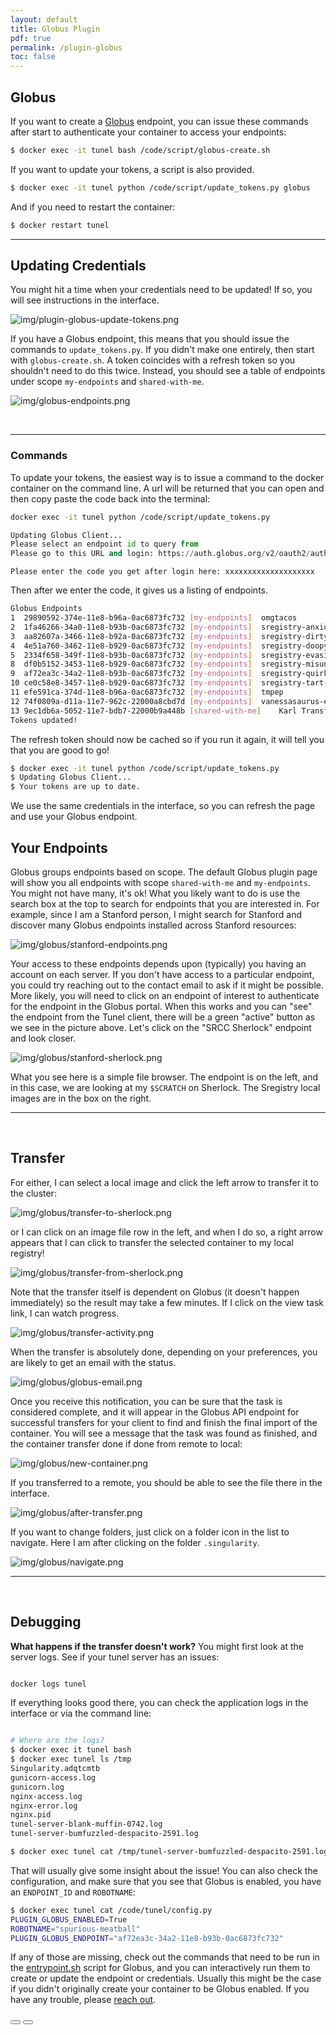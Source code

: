 ```yaml
---
layout: default
title: Globus Plugin
pdf: true
permalink: /plugin-globus
toc: false
---
```


## Globus
If you want to create a <a href="https://globus.org" target="_blank">Globus</a> 
endpoint, you can issue these commands after start to
authenticate your container to access your endpoints:

```bash
$ docker exec -it tunel bash /code/script/globus-create.sh
```

If you want to update your tokens, a script is also provided.

```bash
$ docker exec -it tunel python /code/script/update_tokens.py globus
```

And if you need to restart the container:

```bash
$ docker restart tunel
```

<hr>


## Updating Credentials
You might hit a time when your credentials need to be updated! If so, you will
see instructions in the interface.

![img/plugin-globus-update-tokens.png](img/globus/update-tokens.png)

If you have a Globus endpoint, this means that you should issue the commands 
to `update_tokens.py`. If you didn't make one entirely, then start
with `globus-create.sh`. A token coincides with a refresh token so 
you shouldn't need to do this twice. Instead, you should see 
a table of endpoints under scope `my-endpoints` and `shared-with-me`.

![img/globus-endpoints.png](img/globus/globus-endpoints.png)


<br>
<hr>

### Commands
To update your tokens, the easiest way is to issue a command to the docker
container on the command line. A url will be returned that you can open and then
copy paste the code back into the terminal:

```bash
docker exec -it tunel python /code/script/update_tokens.py
```
```python
Updating Globus Client...
Please select an endpoint id to query from
Please go to this URL and login: https://auth.globus.org/v2/oauth2/authorize?client_id=ae32247c-2c17-4c43-92b5-ba7fe9957dbb&redirect_uri=https%3A%2F%2Fauth.globus.org%2Fv2%2Fweb%2Fauth-code&scope=openid+profile+email+urn%3Aglobus%3Aauth%3Ascope%3Atransfer.api.globus.org%3Aall&state=_default&response_type=code&code_challenge=aPNLtTtI8G1AOGBJ7ffxJIT-7NpqGQU8bJvqVWyKTQ0&code_challenge_method=S256&access_type=offline
```
```
Please enter the code you get after login here: xxxxxxxxxxxxxxxxxxxx
```
Then after we enter the code, it gives us a listing of endpoints.

```bash
Globus Endpoints
1  29890592-374e-11e8-b96a-0ac6873fc732	[my-endpoints]	omgtacos
2  1fa46266-34a0-11e8-b93b-0ac6873fc732	[my-endpoints]	sregistry-anxious-nunchucks-2069
3  aa82607a-3466-11e8-b92a-0ac6873fc732	[my-endpoints]	sregistry-dirty-nalgas-8986
4  4e51a760-3462-11e8-b929-0ac6873fc732	[my-endpoints]	sregistry-doopy-underoos-8353
5  2334f658-349f-11e8-b93b-0ac6873fc732	[my-endpoints]	sregistry-evasive-buttface-3847
8  df0b5152-3453-11e8-b929-0ac6873fc732	[my-endpoints]	sregistry-misunderstood-lemur-3519
9  af72ea3c-34a2-11e8-b93b-0ac6873fc732	[my-endpoints]	sregistry-quirky-chair-8749
10 ce0c58e8-3457-11e8-b929-0ac6873fc732	[my-endpoints]	sregistry-tart-latke-6416
11 efe591ca-374d-11e8-b96a-0ac6873fc732	[my-endpoints]	tmpep
12 74f0809a-d11a-11e7-962c-22000a8cbd7d	[my-endpoints]	vanessasaurus-endpoint
13 9ec1db6a-5052-11e7-bdb7-22000b9a448b	[shared-with-me]	Karl Transfer
Tokens updated!

```

The refresh token should now be cached so if you run it again, it will tell you that you
are good to go!

```bash
$ docker exec -it tunel python /code/script/update_tokens.py
$ Updating Globus Client...
$ Your tokens are up to date.
```

We use the same credentials in the interface, so you can refresh the page and
use your Globus endpoint. 

## Your Endpoints
Globus groups endpoints based on scope. The default Globus plugin page will show you
all endpoints with scope `shared-with-me` and `my-endpoints`. You might not have many,
it's ok! What you likely want to do is use the search box at the top to search for
endpoints that you are interested in. For example, since I am a Stanford person,
I might search for Stanford and discover many Globus endpoints installed across 
Stanford resources:

![img/globus/stanford-endpoints.png](img/globus/stanford-endpoints.png)

Your access to these endpoints depends upon (typically) you having an account on each
server. If you don't have access to a particular endpoint, you could try reaching out
to the contact email to ask if it might be possible. More likely, you will need to
click on an endpoint of interest to authenticate for the endpoint in the Globus portal.
When this works and you can "see" the endpoint from the Tunel client, there will be a 
green "active" button as we see in the picture above. Let's click on the "SRCC Sherlock"
endpoint and look closer.

![img/globus/stanford-sherlock.png](img/globus/stanford-sherlock.png)

What you see here is a simple file browser. The endpoint is on the left, and in this case,
we are looking at my `$SCRATCH` on Sherlock. The Sregistry local images are in the box on
the right. 

<hr><br>

## Transfer
For either, I can select a local image and click the left arrow to transfer 
it to the cluster:

![img/globus/transfer-to-sherlock.png](img/globus/sherlock-transfer-to.png)

or I can click on an image file row in the left, and when I do so, a right arrow
appears that I can click to transfer the selected container to my local registry!

![img/globus/transfer-from-sherlock.png](img/globus/sherlock-transfer-from.png)

Note that the transfer itself is dependent on Globus (it doesn't
happen immediately) so the result may take a few minutes. If I click on the view
task link, I can watch progress.

![img/globus/transfer-activity.png](img/globus/transfer-activity.png)

When the transfer is absolutely done, depending on your preferences, you are likely to
get an email with the status.

![img/globus/globus-email.png](img/globus/globus-email.png)

Once you receive this notification, you can be sure that the task is considered complete,
and it will appear in the Globus API endpoint for successful transfers for your
client to find and finish the final import of the container. You will see a message
that the task was found as finished, and the container transfer done if done from
remote to local:

![img/globus/new-container.png](img/globus/new-container.png)

If you transferred to a remote, you should be able to see the file 
there in the interface.

![img/globus/after-transfer.png](img/globus/after-transfer.png)

If you want to change folders, just click on a folder icon in the list to navigate.
Here I am after clicking on the folder `.singularity`.


![img/globus/navigate.png](img/globus/navigate.png)

<hr><br>

## Debugging

<strong>What happens if the transfer doesn't work?</strong>
You might first look at the server logs. See if your tunel server has an issues:

```bash

docker logs tunel
```

If everything looks good there, you can check the application logs in the interface
or via the command line:

```bash

# Where are the logs?
$ docker exec it tunel bash
$ docker exec tunel ls /tmp
Singularity.adqtcmtb
gunicorn-access.log
gunicorn.log
nginx-access.log
nginx-error.log
nginx.pid
tunel-server-blank-muffin-0742.log
tunel-server-bumfuzzled-despacito-2591.log

```
```bash
$ docker exec tunel cat /tmp/tunel-server-bumfuzzled-despacito-2591.log
```

That will usually give some insight about the issue! You can also check the
configuration, and make sure that you see that Globus is enabled, you have an `ENDPOINT_ID`
and `ROBOTNAME`:

```bash
$ docker exec tunel cat /code/tunel/config.py
PLUGIN_GLOBUS_ENABLED=True
ROBOTNAME="spurious-meatball"
PLUGIN_GLOBUS_ENDPOINT="af72ea3c-34a2-11e8-b93b-0ac6873fc732"
```

If any of those are missing, check out the commands that need to be run in the
[entrypoint.sh](https://github.com/singularityhub/interface/blob/master/script/entrypoint.sh#L68) script for Globus, and you can interactively run
them to create or update the endpoint or credentials. Usually this might be the case
if you didn't originally create your container to be Globus enabled. If you have any
trouble, please <a href="https://www.github.com/singularityhub/interface/issues" target="_blank">reach out</a>.

<div>
    <a href="/interface/quick-start"><button class="previous-button btn btn-primary"><i class="fa fa-chevron-left"></i> </button></a>
    <a href="/interface/development"><button class="next-button btn btn-primary"><i class="fa fa-chevron-right"></i> </button></a>
</div><br>
